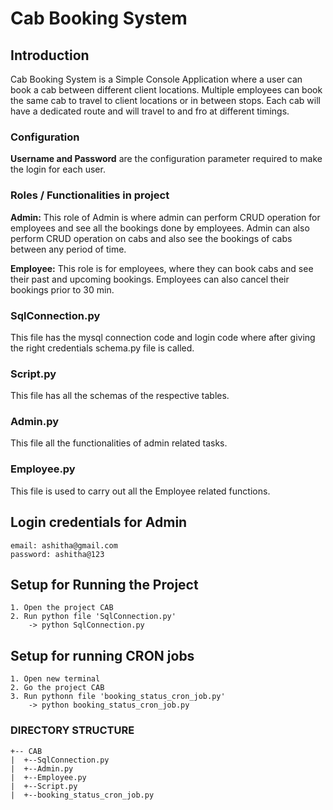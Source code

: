 # Cab Booking System 

Introduction
----
Cab Booking System is a Simple Console Application where a user can book a cab between different client locations. Multiple employees can book the same cab to travel to client locations or in between stops. Each cab will have a dedicated route and will travel to and fro at different timings. 

### Configuration 
**Username and Password** are the configuration parameter required to make the login for each user.

### Roles / Functionalities in project 

**Admin:** This role of Admin is where admin can perform CRUD operation for employees and see all the bookings done by 
employees. Admin can also perform CRUD operation on cabs and also see the bookings of cabs between any period of time.

**Employee:** This role is for employees, where they can book cabs and see their past and upcoming bookings. Employees 
can also cancel their bookings prior to 30 min.

### SqlConnection.py
This file has the mysql connection code and login code where after giving the right credentials schema.py file is called.
### Script.py
This file has all the schemas of the respective tables.
### Admin.py
This file all the functionalities of admin related tasks.
### Employee.py
This file is used to carry out all the Employee related functions.


Login credentials for Admin
---
```   
email: ashitha@gmail.com
password: ashitha@123
```

Setup for Running the Project
---
```   
1. Open the project CAB
2. Run python file 'SqlConnection.py'
    -> python SqlConnection.py

```

Setup for running CRON jobs
---
```
1. Open new terminal
2. Go the project CAB
3. Run pythonn file 'booking_status_cron_job.py'
    -> python booking_status_cron_job.py
```

### DIRECTORY STRUCTURE
```
+-- CAB
|  +--SqlConnection.py
|  +--Admin.py
|  +--Employee.py
|  +--Script.py
|  +--booking_status_cron_job.py
```

